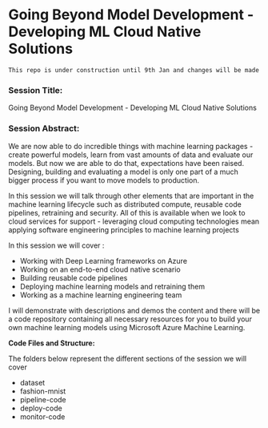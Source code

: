 # Going Beyond Model Development - Developing ML Cloud Native Solutions


    This repo is under construction until 9th Jan and changes will be made

### **Session Title:** 
Going Beyond Model Development - Developing ML Cloud Native Solutions

### **Session Abstract:**
We are now able to do incredible things with machine learning packages - create powerful models, learn from vast amounts of data and evaluate our models. But now we are able to do that, expectations have been raised. Designing, building and evaluating a model is only one part of a much bigger process if you want to move models to production. 
 
In this session we will talk through other elements that are important in the machine learning lifecycle such as distributed compute, reusable code pipelines, retraining and security. All of this is available when we look to cloud services for support - leveraging cloud computing technologies mean applying software engineering principles to machine learning projects
 
In this session we will cover :
* Working with Deep Learning frameworks on Azure
* Working on an end-to-end cloud native scenario
* Building reusable code pipelines
* Deploying machine learning models and retraining them
* Working as a machine learning engineering team
 
I will demonstrate with descriptions and demos the content and there will be a code repository containing all necessary resources for you to build your own machine learning models using Microsoft Azure Machine Learning.


**Code Files and Structure:**

The folders below represent the different sections of the session we will cover

* dataset
* fashion-mnist
* pipeline-code
* deploy-code
* monitor-code
